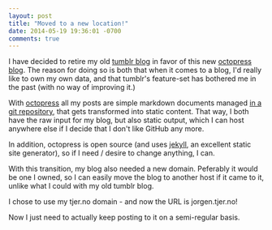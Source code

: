 ```yaml
---
layout: post
title: "Moved to a new location!"
date: 2014-05-19 19:36:01 -0700
comments: true
---
```


I have decided to retire my old [tumblr blog][tumblr] in favor of this
new [octopress blog][blog]. The reason for doing so is both that when it
comes to a blog, I'd really like to own my own data, and that tumblr's
feature-set has bothered me in the past (with no way of improving it.)

With [octopress][octopress] all my posts are simple markdown documents
managed [in a git repository][gitrepo], that gets transformed into
static content. That way, I both have the raw input for my blog, but
also static output, which I can host anywhere else if I decide that I
don't like GitHub any more.

In addition, octopress is open source (and uses [jekyll][jekyll], an
excellent static site generator), so if I need / desire to change
anything, I can.

With this transition, my blog also needed a new domain. Peferably it
would be one I owned, so I can easily move the blog to another host if
it came to it, unlike what I could with my old tumblr blog.

I chose to use my tjer.no domain - and now the URL is jorgen.tjer.no!

Now I just need to actually keep posting to it on a semi-regular basis.

[tumblr]: http://jorgenpt.tumblr.com/
[blog]: http://jorgen.tjer.no
[octopress]: http://octopress.org
[gitrepo]: https://github.com/jorgenpt/jorgenpt.github.io
[jekyll]: https://github.com/jekyll/jekyll
